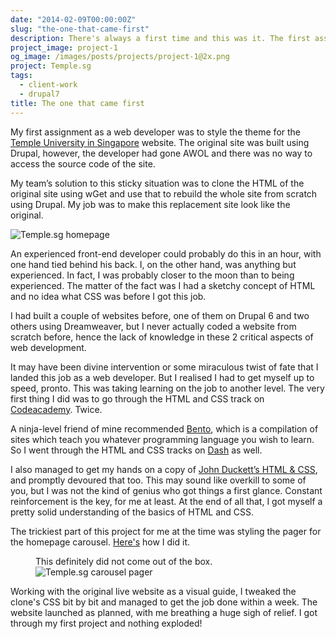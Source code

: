 ```yaml
---
date: "2014-02-09T00:00:00Z"
slug: "the-one-that-came-first"
description: There's always a first time and this was it. The first assignment as a gainfully employed web developer. We all need to crawl before we can walk.
project_image: project-1
og_image: /images/posts/projects/project-1@2x.png
project: Temple.sg
tags:
  - client-work
  - drupal7
title: The one that came first
---
```


My first assignment as a web developer was to style the theme for the [Temple University in Singapore](https://web.archive.org/web/20171105112144/http://www.temple.sg/) website. The original site was built using Drupal, however, the developer had gone AWOL and there was no way to access the source code of the site.

My team’s solution to this sticky situation was to clone the HTML of the original site using wGet and use that to rebuild the whole site from scratch using Drupal. My job was to make this replacement site look like the original.

![Temple.sg homepage](/images/posts/temple/temple.jpg)

An experienced front-end developer could probably do this in an hour, with one hand tied behind his back. I, on the other hand, was anything but experienced. In fact, I was probably closer to the moon than to being experienced. The matter of the fact was I had a sketchy concept of HTML and no idea what CSS was before I got this job.

I had built a couple of websites before, one of them on Drupal 6 and two others using Dreamweaver, but I never actually coded a website from scratch before, hence the lack of knowledge in these 2 critical aspects of web development.

It may have been divine intervention or some miraculous twist of fate that I landed this job as a web developer. But I realised I had to get myself up to speed, pronto. This was taking learning on the job to another level. The very first thing I did was to go through the HTML and CSS track on [Codeacademy](http://www.codeacademy.com). Twice.

A ninja-level friend of mine recommended [Bento](http://www.bentobox.io), which is a compilation of sites which teach you whatever programming language you wish to learn. So I went through the HTML and CSS tracks on [Dash](https://dash.generalassemb.ly/projects) as well.

I also managed to get my hands on a copy of [John Duckett’s HTML & CSS](http://www.htmlandcssbook.com/), and promptly devoured that too. This may sound like overkill to some of you, but I was not the kind of genius who got things a first glance. Constant reinforcement is the key, for me at least. At the end of all that, I got myself a pretty solid understanding of the basics of HTML and CSS.

The trickiest part of this project for me at the time was styling the pager for the homepage carousel. [Here's](/blog/drupal-101-simple-image-carousel/) how I did it.

<figure>
    <figcaption>This definitely did not come out of the box.</figcaption>
    <img alt="Temple.sg carousel pager" src="/images/posts/temple/temple-pager.jpg">
</figure>

Working with the original live website as a visual guide, I tweaked the clone's CSS bit by bit and managed to get the job done within a week. The website launched as planned, with me breathing a huge sigh of relief. I got through my first project and nothing exploded!
